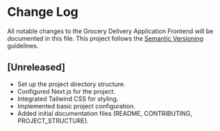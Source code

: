 # Change Log

All notable changes to the Grocery Delivery Application Frontend will be documented in this file. This project follows the [Semantic Versioning](https://semver.org/) guidelines.

## [Unreleased]
- Set up the project directory structure.
- Configured Next.js for the project.
- Integrated Tailwind CSS for styling.
- Implemented basic project configuration.
- Added initial documentation files (README, CONTRIBUTING, PROJECT_STRUCTURE).

